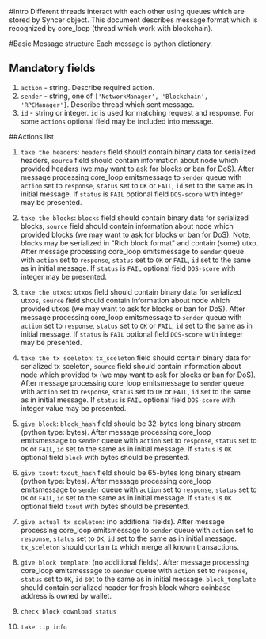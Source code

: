 #Intro
Different threads interact with each other using queues which are stored by Syncer object.
This document describes message format which is recognized by core_loop (thread which work with blockchain).

#Basic Message structure
Each message is python dictionary.
## Mandatory fields
1. `action` - string. Describe required action.
2. `sender` - string, one of `['NetworkManager', 'Blockchain', 'RPCManager']`. Describe thread which sent message.
3. `id` - string or integer. `id` is used for matching request and response.
For some `actions` optional field may be included into message.


##Actions list
1. `take the headers`: `headers` field should contain binary data for serialized headers, `source` field should contain information about node which provided headers (we may want to ask for blocks or ban for DoS). After message processing core_loop emitsmessage to `sender` queue with `action` set to `response`, `status` set to `OK` or `FAIL`, `id` set to the same as in initial message. If `status` is `FAIL` optional field `DOS-score` with integer may be presented.

2. `take the blocks`: `blocks` field should contain binary data for serialized blocks, `source` field should contain information about node which provided blocks (we may want to ask for blocks or ban for DoS). Note, blocks may be serialized in "Rich block format" and contain (some) utxo. After message processing core_loop emitsmessage to `sender` queue with `action` set to `response`, `status` set to `OK` or `FAIL`, `id` set to the same as in initial message. If `status` is `FAIL` optional field `DOS-score` with integer may be presented.

3. `take the utxos`: `utxos` field should contain binary data for serialized utxos, `source` field should contain information about node which provided utxos (we may want to ask for blocks or ban for DoS). After message processing core_loop emitsmessage to `sender` queue with `action` set to `response`, `status` set to `OK` or `FAIL`, `id` set to the same as in initial message. If `status` is `FAIL` optional field `DOS-score` with integer may be presented.

5. `take the tx sceleton`: `tx_sceleton` field should contain binary data for serialized tx sceleton, `source` field should contain information about node which provided tx (we may want to ask for blocks or ban for DoS). After message processing core_loop emitsmessage to `sender` queue with `action` set to `response`, `status` set to `OK` or `FAIL`, `id` set to the same as in initial message. If `status` is `FAIL` optional field `DOS-score` with integer value may be presented.

6. `give block`: `block_hash` field should be 32-bytes long binary stream (python type: bytes). After message processing core_loop emitsmessage to `sender` queue with `action` set to `response`, `status` set to `OK` or `FAIL`, `id` set to the same as in initial message. If `status` is `OK` optional field `block` with bytes should be presented.

7. `give txout`: `txout_hash` field should be 65-bytes long binary stream (python type: bytes). After message processing core_loop emitsmessage to `sender` queue with `action` set to `response`, `status` set to `OK` or `FAIL`, `id` set to the same as in initial message. If `status` is `OK` optional field `txout` with bytes should be presented.

8. `give actual tx sceleton`: (no additional fields). After message processing core\_loop emitsmessage to `sender` queue with `action` set to `response`, `status` set to `OK`, `id` set to the same as in initial message. `tx_sceleton` should contain tx which merge all known transactions.

9. `give block template`: (no additional fields). After message processing core\_loop emitsmessage to `sender` queue with `action` set to `response`, `status` set to `OK`, `id` set to the same as in initial message. `block_template` should contain serialized header for fresh block where coinbase-address is owned by wallet.

10. `check block download status`

11. `take tip info` 
